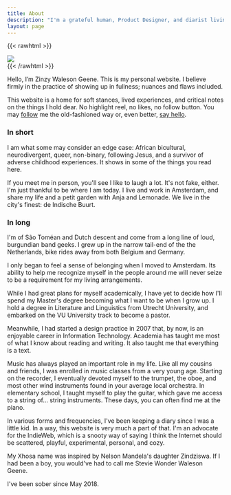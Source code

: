 ```yaml
---
title: About
description: "I'm a grateful human, Product Designer, and diarist living and working in Amsterdam"
layout: page
---
```

{{< rawhtml >}}
  <div class="mx-break-out">
    <img src="/img/zinzy.jpg" class="w-full" />
  </div>
{{< /rawhtml >}}

Hello, I’m Zinzy Waleson Geene. This is my personal website. I believe firmly in the practice of showing up in fullness; nuances and flaws included.

This website is a home for soft stances, lived experiences, and critical notes on the things I hold dear. No highlight reel, no likes, no follow button. You may [follow](/follow) me the old-fashioned way or, even better, [say hello](/hello).

### In short

I am what some may consider an edge case: African bicultural, neurodivergent, queer, non-binary, following Jesus, and a survivor of adverse childhood experiences. It shows in some of the things you read here.

If you meet me in person, you'll see I like to laugh a lot. It's not fake, either. I'm just thankful to be where I am today. I live and work in Amsterdam, and share my life and a petit garden with Anja and Lemonade. We live in the city's finest: de Indische Buurt.

### In long

I'm of São Toméan and Dutch descent and come from a long line of loud, burgundian band geeks. I grew up in the narrow tail-end of the the Netherlands, bike rides away from both Belgium and Germany.

I only began to feel a sense of belonging when I moved to Amsterdam. Its ability to help me recognize myself in the people around me will never seize to be a requirement for my living arrangements.

While I had great plans for myself academically, I have yet to decide how I'll spend my Master's degree becoming what I want to be when I grow up. I hold a degree in Literature and Linguistics from Utrecht University, and embarked on the VU University track to become a pastor.

Meanwhile, I had started a design practice in 2007 that, by now, is an enjoyable career in Information Technology. Academia has taught me most of what I know about reading and writing. It also taught me that everything is a text.

Music has always played an important role in my life. Like all my cousins and friends, I was enrolled in music classes from a very young age. Starting on the recorder, I eventually devoted myself to the trumpet, the oboe, and most other wind instruments found in your average local orchestra. In elementary school, I taught myself to play the guitar, which gave me access to a string of... string instruments. These days, you can often find me at the piano.

In various forms and frequencies, I've been keeping a diary since I was a little kid. In a way, this website is very much a part of that. I'm an advocate for the IndieWeb, which is a snooty way of saying I think the Internet should be scattered, playful, experimental, personal, and cozy.

My Xhosa name was inspired by Nelson Mandela's daughter Zindziswa. If I had been a boy, you would've had to call me Stevie Wonder Waleson Geene.

I've been sober since May 2018.
